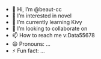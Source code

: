 - 👋 Hi, I’m @beaut-cc
- 👀 I’m interested in novel
- 🌱 I’m currently learning Kivy
- 💞️ I’m looking to collaborate on 
- 📫 How to reach me v:Data55678
- 😄 Pronouns: ...
- ⚡ Fun fact: ...

<!---
beaut-cc/beaut-cc is a ✨ special ✨ repository because its `README.md` (this file) appears on your GitHub profile.
You can click the Preview link to take a look at your changes.
--->
